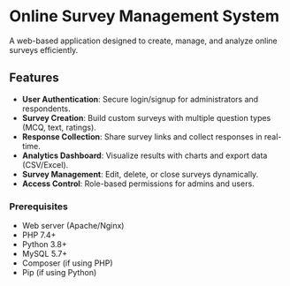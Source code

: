 # Online Survey Management System

A web-based application designed to create, manage, and analyze online surveys efficiently.

## Features

- **User Authentication**: Secure login/signup for administrators and respondents.
- **Survey Creation**: Build custom surveys with multiple question types (MCQ, text, ratings).
- **Response Collection**: Share survey links and collect responses in real-time.
- **Analytics Dashboard**: Visualize results with charts and export data (CSV/Excel).
- **Survey Management**: Edit, delete, or close surveys dynamically.
- **Access Control**: Role-based permissions for admins and users.

### Prerequisites
- Web server (Apache/Nginx)
- PHP 7.4+
- Python 3.8+
- MySQL 5.7+
- Composer (if using PHP)
- Pip (if using Python)


